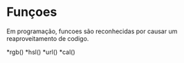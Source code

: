 # Funçoes 

Em programação, funcoes são reconhecidas por causar um reaproveitamento de codigo.

*rgb()
*hsl()
*url()
*cal()